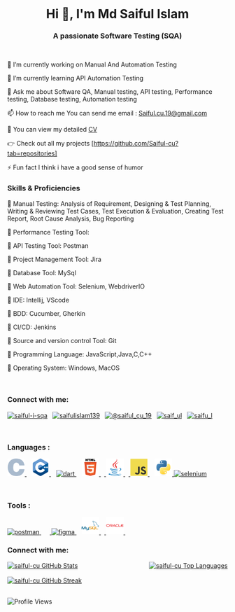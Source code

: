 <br>
<h1 align="center">Hi 👋, I'm Md Saiful Islam</h1>
<h3 align="center">A passionate Software Testing (SQA)</h3>

<br>


🔭 I’m currently working on Manual And Automation Testing

🌱 I’m currently learning API Automation Testing

💬 Ask me about Software QA, Manual testing, API testing, Performance testing, Database testing, Automation testing

📫 How to reach me You can send me email : Saiful.cu.19@gmail.com

📄 You can view my detailed [CV](https://github.com/Saiful-cu/Saiful-cu/blob/main/Saiful_Islam_SQA%20.pdf)

👉 Check out all my projects [https://github.com/Saiful-cu?tab=repositories]

⚡ Fun fact I think i have a good sense of humor

<h3> Skills & Proficiencies </h3>

📘 Manual Testing: Analysis of Requirement, Designing & Test Planning, Writing & Reviewing Test Cases, Test Execution & Evaluation, Creating Test Report, Root Cause Analysis, Bug Reporting

📗 Performance Testing Tool: 

📗 API Testing Tool: Postman

📗 Project Management Tool: Jira

📗 Database Tool: MySql

📗 Web Automation Tool: Selenium, WebdriverIO 

📗 IDE: Intellij, VScode

📗 BDD: Cucumber, Gherkin

📗 CI/CD: Jenkins

📗 Source and version control Tool: Git

📗 Programming Language: JavaScript,Java,C,C++

📗 Operating System: Windows, MacOS

<br>
<h3 align="left">Connect with me:</h3>
<p align="left">

<a href="https://linkedin.com/in/saiful-i-sqa" target="blank"><img align="center" src="https://raw.githubusercontent.com/rahuldkjain/github-profile-readme-generator/master/src/images/icons/Social/linked-in-alt.svg" alt="saiful-i-sqa" height="30" width="40" /></a>&nbsp;&nbsp;
<a href="https://www.behance.net/saifulislam139" target="blank"><img align="center" src="https://raw.githubusercontent.com/rahuldkjain/github-profile-readme-generator/master/src/images/icons/Social/behance.svg" alt="saifulislam139" height="30" width="40" /></a>&nbsp;&nbsp;
<a href="https://www.hackerrank.com/@saiful_cu_19" target="blank"><img align="center" src="https://raw.githubusercontent.com/rahuldkjain/github-profile-readme-generator/master/src/images/icons/Social/hackerrank.svg" alt="@saiful_cu_19" height="30" width="40" /></a>&nbsp;&nbsp;
<a href="https://codeforces.com/profile/saif_ul" target="blank"><img align="center" src="https://raw.githubusercontent.com/rahuldkjain/github-profile-readme-generator/master/src/images/icons/Social/codeforces.svg" alt="saif_ul" height="30" width="40" /></a>&nbsp;&nbsp;
<a href="https://www.leetcode.com/saifu_l" target="blank"><img align="center" src="https://raw.githubusercontent.com/rahuldkjain/github-profile-readme-generator/master/src/images/icons/Social/leet-code.svg" alt="saifu_l" height="30" width="40" /></a>
</p>
<br>
<h3 align="left">Languages :</h3>
<p align="left"> <a href="https://www.cprogramming.com/" target="_blank" rel="noreferrer"> <img src="https://raw.githubusercontent.com/devicons/devicon/master/icons/c/c-original.svg" alt="c" width="40" height="40"/> </a>&nbsp;&nbsp; <a href="https://www.w3schools.com/cpp/" target="_blank" rel="noreferrer"> <img src="https://raw.githubusercontent.com/devicons/devicon/master/icons/cplusplus/cplusplus-original.svg" alt="cplusplus" width="40" height="40"/> </a>&nbsp;&nbsp; <a href="https://dart.dev" target="_blank" rel="noreferrer"> <img src="https://www.vectorlogo.zone/logos/dartlang/dartlang-icon.svg" alt="dart" width="40" height="40"/> </a>&nbsp;&nbsp; <a href="https://www.w3.org/html/" target="_blank" rel="noreferrer"> <img src="https://raw.githubusercontent.com/devicons/devicon/master/icons/html5/html5-original-wordmark.svg" alt="html5" width="40" height="40"/> </a> &nbsp;&nbsp;<a href="https://www.java.com" target="_blank" rel="noreferrer"> <img src="https://raw.githubusercontent.com/devicons/devicon/master/icons/java/java-original.svg" alt="java" width="40" height="40"/> </a> &nbsp;&nbsp;<a href="https://developer.mozilla.org/en-US/docs/Web/JavaScript" target="_blank" rel="noreferrer"> <img src="https://raw.githubusercontent.com/devicons/devicon/master/icons/javascript/javascript-original.svg" alt="javascript" width="40" height="40"/> </a> &nbsp;&nbsp;  <a href="https://www.python.org" target="_blank" rel="noreferrer"> <img src="https://raw.githubusercontent.com/devicons/devicon/master/icons/python/python-original.svg" alt="python" width="40" height="40"/> </a>  <a href="https://www.selenium.dev" target="_blank" rel="noreferrer"> <img src="https://raw.githubusercontent.com/detain/svg-logos/780f25886640cef088af994181646db2f6b1a3f8/svg/selenium-logo.svg" alt="selenium" width="40" height="40"/> </a> </p>
<br>
<h3 align="left">Tools :</h3>
<p align="left">
       <a href="https://postman.com" target="_blank" rel="noreferrer"> <img src="https://www.vectorlogo.zone/logos/getpostman/getpostman-icon.svg" alt="postman" width="40" height="40"/> </a>&nbsp;&nbsp;  &nbsp;&nbsp;<a href="https://www.figma.com/" target="_blank" rel="noreferrer"> <img src="https://www.vectorlogo.zone/logos/figma/figma-icon.svg" alt="figma" width="40" height="40"/> </a>&nbsp;&nbsp; <a href="https://www.mysql.com/" target="_blank" rel="noreferrer"> <img src="https://raw.githubusercontent.com/devicons/devicon/master/icons/mysql/mysql-original-wordmark.svg" alt="mysql" width="40" height="40"/> </a> &nbsp;&nbsp;<a href="https://www.oracle.com/" target="_blank" rel="noreferrer"> <img src="https://raw.githubusercontent.com/devicons/devicon/master/icons/oracle/oracle-original.svg" alt="oracle" width="40" height="40"/> </a>&nbsp;&nbsp;  
</p>


<h3 align="left">Connect with me:</h3>
<p align="left">
</p>


<div style="display: flex; justify-content: space-between;">
  
  <!-- GitHub Stats -->
  <a href="https://github-readme-stats.vercel.app/api?username=saiful-cu&show_icons=true&locale=en" target="_blank" title="GitHub Stats">
    <img src="https://github-readme-stats.vercel.app/api?username=saiful-cu&show_icons=true&locale=en" alt="saiful-cu GitHub Stats" style="height: 200px;"/>
  </a>
  
  <!-- Top Languages -->
  <a href="https://github-readme-stats.vercel.app/api/top-langs?username=saiful-cu&show_icons=true&locale=en&layout=compact" target="_blank" title="Top Languages">
    <img src="https://github-readme-stats.vercel.app/api/top-langs?username=saiful-cu&show_icons=true&locale=en&layout=compact" alt="saiful-cu Top Languages" style="height: 200px;"/>
  </a>

</div>

<br>

<!-- GitHub Streak Stats -->
<div align="left">
  <a href="https://github-readme-streak-stats.herokuapp.com/?user=saiful-cu" target="_blank" title="GitHub Streak">
    <img src="https://github-readme-streak-stats.herokuapp.com/?user=saiful-cu" alt="saiful-cu GitHub Streak" style="height: 200px;" />
  </a>
</div>

<br>

<!-- Profile Views -->
<div align="left">
  <p align="left" title="Profile Views">
    <img src="https://komarev.com/ghpvc/?username=saiful-cu&label=Profile%20views&color=0e75b6&style=flat" alt="Profile Views" />
  </p>
</div>
